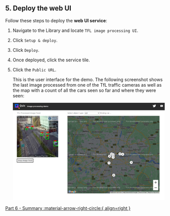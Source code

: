 ## 5. Deploy the web UI

Follow these steps to deploy the **web UI service**:

1. Navigate to the Library and locate `TFL image processing UI`.

2. Click `Setup & deploy`.

3.  Click `Deploy`.

4.  Once deployed, click the service tile.

5.  Click the `Public URL`.

    This is the user interface for the demo. The following screenshot shows the last image processed from one of the TfL traffic cameras as well as the map with a count of all the cars seen so far and where they were seen:

    ![image processing web UI](image4.png)

[Part 6 - Summary :material-arrow-right-circle:{ align=right }](summary.md)
